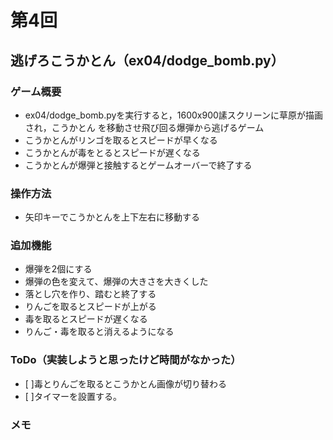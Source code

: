 # 第4回
## 逃げろこうかとん（ex04/dodge_bomb.py）
### ゲーム概要
- ex04/dodge_bomb.pyを実行すると，1600x900䛾スクリーンに草原が描画され，こうかとん
を移動させ飛び回る爆弾から逃げるゲーム
- こうかとんがリンゴを取るとスピードが早くなる
- こうかとんが毒をとるとスピードが遅くなる
- こうかとんが爆弾と接触するとゲームオーバーで終了する
### 操作方法
- 矢印キーでこうかとんを上下左右に移動する
### 追加機能
- 爆弾を2個にする
- 爆弾の色を変えて、爆弾の大きさを大きくした
- 落とし穴を作り、踏むと終了する
- りんごを取るとスピードが上がる
- 毒を取るとスピードが遅くなる
- りんご・毒を取ると消えるようになる

### ToDo（実装しようと思ったけど時間がなかった）
- [ ]毒とりんごを取るとこうかとん画像が切り替わる
- [ ]タイマーを設置する。
### メモ